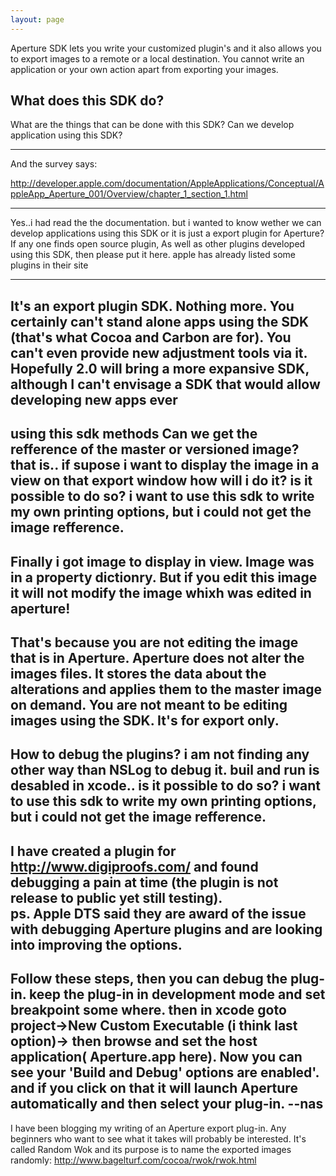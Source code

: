 ```yaml
---
layout: page
---
```


Aperture SDK lets you write your customized plugin's and it also allows you to export images to a remote or a local destination.
You cannot write an application or your own action apart from exporting your images.

What does this SDK do?
----
What are the things that can be done with this SDK? Can we develop application using this SDK?

----

And the survey says:

http://developer.apple.com/documentation/AppleApplications/Conceptual/AppleApp_Aperture_001/Overview/chapter_1_section_1.html

----
Yes..i had read the the documentation. but i wanted to know wether we can develop applications using this SDK or it is just a export plugin for Aperture?
If any one finds open source plugin, As well as other plugins developed  using this SDK, then please put it here. apple has already listed some plugins in their site

----
It's an export plugin SDK.  Nothing more.  You certainly can't stand alone apps using the SDK (that's what Cocoa and Carbon are for).  You can't even provide new adjustment tools via it.  Hopefully 2.0 will bring a more expansive SDK, although I can't envisage a SDK that would allow developing new apps ever
----
using this sdk methods Can we get the refference of the master or versioned image? that is.. if supose i want to display the image in a view on that export window how will i do it? 
is it possible to do so? i want to use this sdk to write my own printing options, but i could not get the image refference. 
----
Finally i got image to display in view. Image was in a property dictionry. But if you edit this image it will not modify the image whixh was edited in aperture!
----
That's because you are not editing the image that is in Aperture.  Aperture does not alter the images files.  It stores the data about the alterations and applies them to the master image on demand.  You are not meant to be editing images using the SDK.  It's for export only.
----
How to debug the plugins? i am not finding any other way than NSLog to debug it. buil and run is desabled in xcode..
is it possible to do so? i want to use this sdk to write my own printing options, but i could not get the image refference. 
----
I have created a plugin for http://www.digiproofs.com/ and found debugging a pain at time (the plugin is not release to public yet still testing).   
ps. Apple DTS said they are award of the issue with debugging Aperture plugins and are looking into improving the options.
----
Follow these steps, then you can debug the plug-in. keep the plug-in in development mode and set breakpoint some where. then in xcode goto project->New Custom Executable (i think last option)-> then browse and set the host application( Aperture.app here). Now you can see your 'Build and Debug' options are enabled'. and if you click on that it will launch Aperture automatically and then select your plug-in.                                              --nas
----
I have been blogging my writing of an Aperture export plug-in. Any beginners who want to see what it takes will probably be interested. It's called Random Wok and its purpose is to name the exported images randomly:
http://www.bagelturf.com/cocoa/rwok/rwok.html
